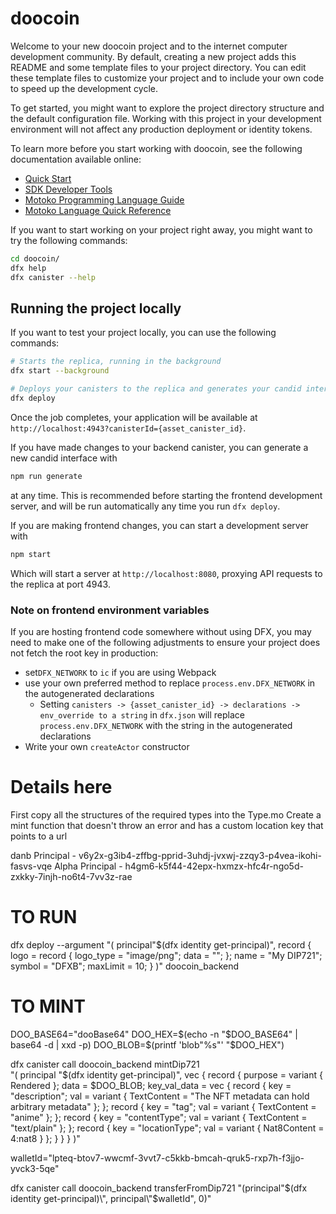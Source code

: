 # doocoin

Welcome to your new doocoin project and to the internet computer development community. By default, creating a new project adds this README and some template files to your project directory. You can edit these template files to customize your project and to include your own code to speed up the development cycle.

To get started, you might want to explore the project directory structure and the default configuration file. Working with this project in your development environment will not affect any production deployment or identity tokens.

To learn more before you start working with doocoin, see the following documentation available online:

- [Quick Start](https://internetcomputer.org/docs/current/developer-docs/setup/deploy-locally)
- [SDK Developer Tools](https://internetcomputer.org/docs/current/developer-docs/setup/install)
- [Motoko Programming Language Guide](https://internetcomputer.org/docs/current/motoko/main/motoko)
- [Motoko Language Quick Reference](https://internetcomputer.org/docs/current/motoko/main/language-manual)

If you want to start working on your project right away, you might want to try the following commands:

```bash
cd doocoin/
dfx help
dfx canister --help
```

## Running the project locally

If you want to test your project locally, you can use the following commands:

```bash
# Starts the replica, running in the background
dfx start --background

# Deploys your canisters to the replica and generates your candid interface
dfx deploy
```

Once the job completes, your application will be available at `http://localhost:4943?canisterId={asset_canister_id}`.

If you have made changes to your backend canister, you can generate a new candid interface with

```bash
npm run generate
```

at any time. This is recommended before starting the frontend development server, and will be run automatically any time you run `dfx deploy`.

If you are making frontend changes, you can start a development server with

```bash
npm start
```

Which will start a server at `http://localhost:8080`, proxying API requests to the replica at port 4943.

### Note on frontend environment variables

If you are hosting frontend code somewhere without using DFX, you may need to make one of the following adjustments to ensure your project does not fetch the root key in production:

- set`DFX_NETWORK` to `ic` if you are using Webpack
- use your own preferred method to replace `process.env.DFX_NETWORK` in the autogenerated declarations
  - Setting `canisters -> {asset_canister_id} -> declarations -> env_override to a string` in `dfx.json` will replace `process.env.DFX_NETWORK` with the string in the autogenerated declarations
- Write your own `createActor` constructor





# Details here
First copy all the structures of the required types into the Type.mo
Create a mint function that doesn't throw an error and has a custom location key that points to a url


danb Principal - v6y2x-g3ib4-zffbg-pprid-3uhdj-jvxwj-zzqy3-p4vea-ikohi-fasvs-vqe
Alpha Principal - h4gm6-k5f44-42epx-hxmzx-hfc4r-ngo5d-zxkky-7injh-no6t4-7vv3z-rae



# TO RUN

dfx deploy --argument "(
  principal\"$(dfx identity get-principal)\", 
  record {
    logo = record {
      logo_type = \"image/png\";
      data = \"\";
    };
    name = \"My DIP721\";
    symbol = \"DFXB\";
    maxLimit = 10;
  }
)" doocoin_backend


# TO MINT


DOO_BASE64="dooBase64"
DOO_HEX=$(echo -n "$DOO_BASE64" | base64 -d | xxd -p)
DOO_BLOB=$(printf 'blob"%s"' "$DOO_HEX")

dfx canister call doocoin_backend mintDip721 \
"(
  principal \"$(dfx identity get-principal)\",
  vec {
    record {
      purpose = variant { Rendered };
      data = $DOO_BLOB;
      key_val_data = vec {
        record { key = \"description\"; val = variant { TextContent = \"The NFT metadata can hold arbitrary metadata\" }; };
        record { key = \"tag\"; val = variant { TextContent = \"anime\" }; };
        record { key = \"contentType\"; val = variant { TextContent = \"text/plain\" }; };
        record { key = \"locationType\"; val = variant { Nat8Content = 4:nat8 } };
      }
    }
  }
)"


walletId="lpteq-btov7-wwcmf-3vvt7-c5kkb-bmcah-qruk5-rxp7h-f3jjo-yvck3-5qe"

dfx canister call doocoin_backend transferFromDip721 "(principal\"$(dfx identity get-principal)\", principal\"$walletId\", 0)"



